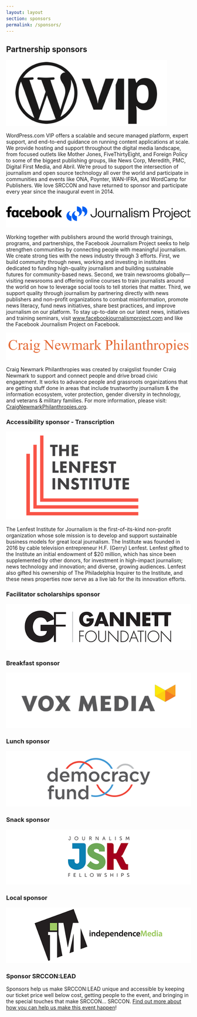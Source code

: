```yaml
---
layout: layout
section: sponsors
permalink: /sponsors/
---
```


<div class="sponsor-block">
    <h2>Partnership sponsors</h2>
</div>

<div class="sponsor-block">
    <a href="https://vip.wordpress.com" class="narrow-logo"><img src="/media/img/partners/wordpress_vip2.png" alt="WordPress VIP"></a>
    <p>WordPress.com VIP offers a scalable and secure managed platform, expert support, and end-to-end guidance on running content applications at scale. We provide hosting and support throughout the digital media landscape, from focused outlets like Mother Jones, FiveThirtyEight, and Foreign Policy to some of the biggest publishing groups, like News Corp, Meredith, PMC, Digital First Media, and Abril. We’re proud to support the intersection of journalism and open source technology all over the world and participate in communities and events like ONA, Poynter, WAN-IFRA, and WordCamp for Publishers. We love SRCCON and have returned to sponsor and participate every year since the inaugural event in 2014.</p>
</div>

<div class="sponsor-block">
    <a href="https://www.facebookjournalismproject.com"><img src="/media/img/partners/facebook_journalism.png" alt="Facebook Journalism Project"></a>
    <p>Working together with publishers around the world through trainings, programs, and partnerships, the Facebook Journalism Project seeks to help strengthen communities by connecting people with meaningful journalism. We create strong ties with the news industry through 3 efforts. First, we build community through news, working and investing in institutes dedicated to funding high-quality journalism and building sustainable futures for community-based news. Second, we train newsrooms globally—visiting newsrooms and offering online courses to train journalists around the world on how to leverage social tools to tell stories that matter. Third, we support quality through journalism by partnering directly with news publishers and non-profit organizations to combat misinformation, promote news literacy, fund news initiatives, share best practices, and improve journalism on our platform. To stay up-to-date on our latest news, initiatives and training seminars, visit <a href="https://www.facebookjournalismproject.com">www.facebookjournalismproject.com</a> and like the Facebook Journalism Project on Facebook.</p>
</div>

<div class="sponsor-block">
    <a href="https://craignewmarkphilanthropies.org"><img src="/media/img/partners/newmark.png" alt="Craig Newmark Philanthropies"></a>
    <p>Craig Newmark Philanthropies was created by craigslist founder Craig Newmark to support and connect people and drive broad civic engagement. It works to advance people and grassroots organizations that are getting stuff done in areas that include trustworthy journalism & the information ecosystem, voter protection, gender diversity in technology, and veterans & military families. For more information, please visit: <a href="https://craignewmarkphilanthropies.org">CraigNewmarkPhilanthropies.org</a>.</p>
</div>

<div class="sponsor-block secondary">
    <h3>Accessibility sponsor - Transcription</h3>
    <a href="https://www.lenfestinstitute.org"><img src="/media/img/partners/lenfest.png"></a>
    <p>The Lenfest Institute for Journalism is the first-of-its-kind non-profit organization whose sole mission is to develop and support sustainable business models for great local journalism. The Institute was founded in 2016 by cable television entrepreneur H.F. (Gerry) Lenfest. Lenfest gifted to the Institute an initial endowment of $20 million, which has since been supplemented by other donors, for investment in high-impact journalism; news technology and innovation; and diverse, growing audiences. Lenfest also gifted his ownership of The Philadelphia Inquirer to the Institute, and these news properties now serve as a live lab for the its innovation efforts.</p>
</div>

<div class="sponsor-block secondary">
    <h3>Facilitator scholarships sponsor</h3>
    <a href="https://gannettfoundation.org"><img src="/media/img/partners/gannett_foundation.png"></a>
</div>

<div class="sponsor-block secondary">
    <h3>Breakfast sponsor</h3>
    <a href="https://www.voxmedia.com"><img src="/media/img/partners/vox_media_horiz.png"></a>
</div>

<div class="sponsor-block secondary">
    <h3>Lunch sponsor</h3>
    <a href="http://www.democracyfund.org"><img src="/media/img/partners/democracy_fund.png"></a>
</div>

<div class="sponsor-block secondary">
    <h3>Snack sponsor</h3>
    <a href="https://jsk.stanford.edu"><img src="/media/img/partners/jsk.png"></a>
</div>

<div class="sponsor-block secondary">
    <h3>Local sponsor</h3>
    <a href="http://independencemedia.org"><img src="/media/img/partners/independence_media.png"></a>
</div>

<div class="sponsor-block secondary">
    <h3>Sponsor SRCCON:LEAD</h3>
    <p>Sponsors help us make SRCCON:LEAD unique and accessible by keeping our ticket price well below cost, getting people to the event, and bringing in the special touches that make SRCCON… SRCCON. <a href="/sponsors/about">Find out more about how you can help us make this event happen</a>!</p>
</div>